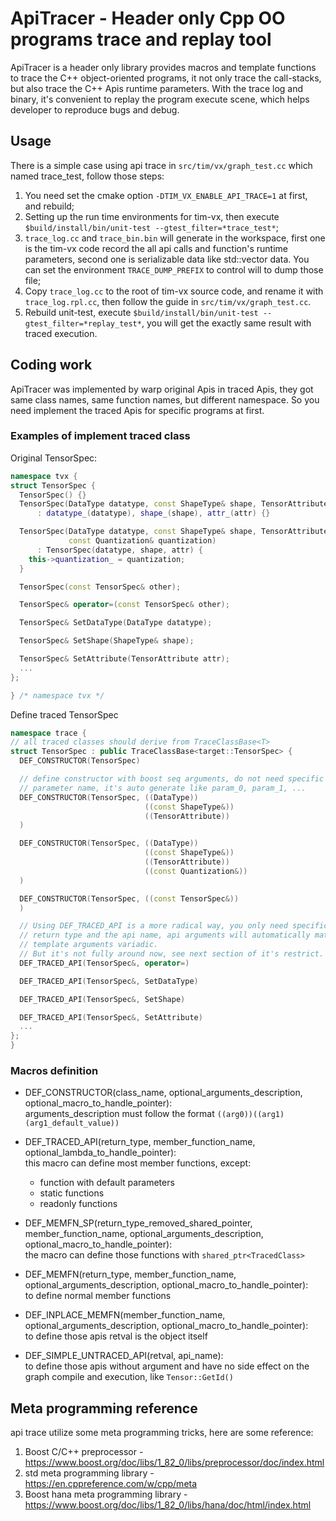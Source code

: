 # ApiTracer - Header only Cpp OO programs trace and replay tool

ApiTracer is a header only library provides macros and template functions to trace the C++ object-oriented programs, it not only trace the call-stacks, but also trace the C++ Apis runtime parameters. With the trace log and binary, it's convenient to replay the program execute scene, which helps developer to reproduce bugs and debug.

## Usage
There is a simple case using api trace in `src/tim/vx/graph_test.cc` which named trace_test, follow those steps:  
1. You need set the cmake option `-DTIM_VX_ENABLE_API_TRACE=1` at first, and rebuild;
2. Setting up the run time environments for tim-vx, then execute `$build/install/bin/unit-test --gtest_filter=*trace_test*`;
3. `trace_log.cc` and `trace_bin.bin` will generate in the workspace, first one is the tim-vx code record the all api calls and function's runtime parameters, second one is serializable data like std::vector data. You can set the environment `TRACE_DUMP_PREFIX` to control will to dump those file;
4. Copy `trace_log.cc` to the root of tim-vx source code, and rename it with `trace_log.rpl.cc`, then follow the guide in `src/tim/vx/graph_test.cc`.
5. Rebuild unit-test, execute `$build/install/bin/unit-test --gtest_filter=*replay_test*`, you will get the exactly same result with traced execution.

## Coding work
ApiTracer was implemented by warp original Apis in traced Apis, they got same class names, same function names, but different namespace. So you need implement the traced Apis for specific programs at first.

### Examples of implement traced class
Original TensorSpec:
``` C++
namespace tvx {
struct TensorSpec {
  TensorSpec() {}
  TensorSpec(DataType datatype, const ShapeType& shape, TensorAttribute attr)
      : datatype_(datatype), shape_(shape), attr_(attr) {}

  TensorSpec(DataType datatype, const ShapeType& shape, TensorAttribute attr,
             const Quantization& quantization)
      : TensorSpec(datatype, shape, attr) {
    this->quantization_ = quantization;
  }

  TensorSpec(const TensorSpec& other);

  TensorSpec& operator=(const TensorSpec& other);

  TensorSpec& SetDataType(DataType datatype);

  TensorSpec& SetShape(ShapeType& shape);

  TensorSpec& SetAttribute(TensorAttribute attr);
  ...
};

} /* namespace tvx */
```
Define traced TensorSpec
``` C++
namespace trace {
// all traced classes should derive from TraceClassBase<T>
struct TensorSpec : public TraceClassBase<target::TensorSpec> {
  DEF_CONSTRUCTOR(TensorSpec)

  // define constructor with boost seq arguments, do not need specific the
  // parameter name, it's auto generate like param_0, param_1, ...
  DEF_CONSTRUCTOR(TensorSpec, ((DataType))
                              ((const ShapeType&))
                              ((TensorAttribute))
  )

  DEF_CONSTRUCTOR(TensorSpec, ((DataType))
                              ((const ShapeType&))
                              ((TensorAttribute))
                              ((const Quantization&))
  )

  DEF_CONSTRUCTOR(TensorSpec, ((const TensorSpec&))
  )

  // Using DEF_TRACED_API is a more radical way, you only need specific the api
  // return type and the api name, api arguments will automatically match by the
  // template arguments variadic.
  // But it's not fully around now, see next section of it's restrict.
  DEF_TRACED_API(TensorSpec&, operator=)

  DEF_TRACED_API(TensorSpec&, SetDataType)

  DEF_TRACED_API(TensorSpec&, SetShape)

  DEF_TRACED_API(TensorSpec&, SetAttribute)
  ...
};
}
```

### Macros definition
- DEF_CONSTRUCTOR(class_name, optional_arguments_description, optional_macro_to_handle_pointer):  
arguments_description must follow the format `((arg0))((arg1)(arg1_default_value))`

- DEF_TRACED_API(return_type, member_function_name, optional_lambda_to_handle_pointer):  
this macro can define most member functions, except:
  - function with default parameters
  - static functions
  - readonly functions

- DEF_MEMFN_SP(return_type_removed_shared_pointer, member_function_name, optional_arguments_description, optional_macro_to_handle_pointer):  
the macro can define those functions with `shared_ptr<TracedClass>`

- DEF_MEMFN(return_type, member_function_name, optional_arguments_description, optional_macro_to_handle_pointer):  
to define normal member functions

- DEF_INPLACE_MEMFN(member_function_name, optional_arguments_description, optional_macro_to_handle_pointer):  
to define those apis retval is the object itself

- DEF_SIMPLE_UNTRACED_API(retval, api_name):  
to define those apis without argument and have no side effect on the graph compile and execution, like `Tensor::GetId()`

## Meta programming reference
api trace utilize some meta programming tricks, here are some reference:
1. Boost C/C++ preprocessor - https://www.boost.org/doc/libs/1_82_0/libs/preprocessor/doc/index.html
2. std meta programming library - https://en.cppreference.com/w/cpp/meta
3. Boost hana meta programming library - https://www.boost.org/doc/libs/1_82_0/libs/hana/doc/html/index.html
